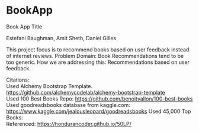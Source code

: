 # BookApp

Book App Title 

Estefani Baughman, Amit Sheth, Daniel Gilles 

This project focus is to recommend books based on user feedback instead of internet reviews. 
Problem Domain: Book Recommendations tend to be too generic. 
How we are addressing this: Recommendations based on user feedback. 
</br>

Citations: </br>
Used Alchemy Bootstrap Template. https://github.com/alchemycodelab/alchemy-bootstrap-template </br>
Used 100 Best Books Repo: https://github.com/benoitvallon/100-best-books </br>
Used goodreadsbooks database from kaggle.com: https://www.kaggle.com/jealousleopard/goodreadsbooks
Used 45,000 Top Books: </br>
Referenced: https://hondurancoder.github.io/50LP/
